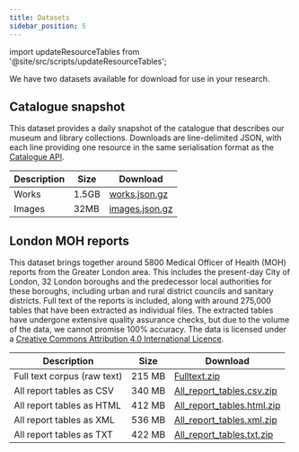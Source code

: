 ```yaml
---
title: Datasets
sidebar_position: 5
---
```


import updateResourceTables from '@site/src/scripts/updateResourceTables';

We have two datasets available for download for use in your research.

## Catalogue snapshot

This dataset provides a daily snapshot of the catalogue that describes our museum and library collections. Downloads are line-delimited JSON, with each line providing one resource in the same serialisation format as the [Catalogue API](catalogue.md).

| Description | Size  | Download                                                                          |
|-------------|-------|-----------------------------------------------------------------------------------|
| Works       | 1.5GB | [works.json.gz](https://data.wellcomecollection.org/catalogue/v2/works.json.gz)   |
| Images      | 32MB  | [images.json.gz](https://data.wellcomecollection.org/catalogue/v2/images.json.gz) |


## London MOH reports

This dataset brings together around 5800 Medical Officer of Health (MOH) reports from the Greater London area. This includes the present-day City of London, 32 London boroughs and the predecessor local authorities for these boroughs, including urban and rural district councils and sanitary districts. Full text of the reports is included, along with around 275,000 tables that have been extracted as individual files. The extracted tables have undergone extensive quality assurance checks, but due to the volume of the data, we cannot promise 100% accuracy. The data is licensed under a [Creative Commons Attribution 4.0 International Licence](https://creativecommons.org/licenses/by/4.0/).

| Description                 | Size   | Download                                                                                         |
|-----------------------------|--------|--------------------------------------------------------------------------------------------------|
| Full text corpus (raw text) | 215 MB | [Fulltext.zip](https://data.wellcomecollection.org/moh/Fulltext.zip)                             |
| All report tables as CSV    | 340 MB | [All_report_tables.csv.zip](https://data.wellcomecollection.org/moh/All_Report_Tables.csv.zip)   |
| All report tables as HTML   | 412 MB | [All_report_tables.html.zip](https://data.wellcomecollection.org/moh/All_Report_Tables.html.zip) |
| All report tables as XML    | 536 MB | [All_report_tables.xml.zip](https://data.wellcomecollection.org/moh/All_Report_Tables.xml.zip)   |
| All report tables as TXT    | 422 MB | [All_report_tables.txt.zip](https://data.wellcomecollection.org/moh/All_Report_Tables.txt.zip)   |
